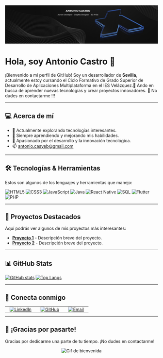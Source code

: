 <!-- Banner: Reemplaza la URL de la imagen con tu propio banner -->
![Banner](./assets/banner.jpg)

# Hola, soy Antonio Castro 👋

¡Bienvenido a mi perfil de GitHub! Soy un desarrollador de **Sevilla**, actualmente estoy cursando el Ciclo Formativo de Grado Superior de Desarrollo de Aplicaciones Multiplataforma en el IES Velázquez.📖
Ando en busca de aprender nuevas tecnologías y crear proyectos innovadores. 🚀
No dudes en contactarme !!!

---

## 💻 Acerca de mí

- 🔭 Actualmente explorando tecnologías interesantes.
- 🌱 Siempre aprendiendo y mejorando mis habilidades.
- 💬 Apasionado por el desarrollo y la innovación tecnológica.
- 📫 antonio.casyeb@gmail.com

---

## 🛠️ Tecnologías & Herramientas

Estos son algunos de los lenguajes y herramientas que manejo:

![HTML5](https://img.shields.io/badge/HTML5-E34F26?style=flat-square&logo=html5&logoColor=white)
![CSS3](https://img.shields.io/badge/CSS3-1572B6?style=flat-square&logo=css3)
![JavaScript](https://img.shields.io/badge/JavaScript-F7DF1E?style=flat-square&logo=javascript&logoColor=black)
![Java](https://img.shields.io/badge/Java-ED8B00?style=flat-square&logo=java&logoColor=white)
![React Native](https://img.shields.io/badge/React_Native-20232A?style=flat-square&logo=react&logoColor=61DAFB)
![SQL](https://img.shields.io/badge/SQL-4479A1?style=flat-square&logo=postgresql&logoColor=white)
![Flutter](https://img.shields.io/badge/Flutter-02569B?style=flat-square&logo=flutter&logoColor=white)
![PHP](https://img.shields.io/badge/PHP-777BB4?style=flat-square&logo=php&logoColor=white)

---

## 🚀 Proyectos Destacados

Aquí podrás ver algunos de mis proyectos más interesantes:

- [**Proyecto 1**](#) - Descripción breve del proyecto.
- [**Proyecto 2**](#) - Descripción breve del proyecto.

---

## 📊 GitHub Stats

[![GitHub stats](https://github-readme-stats.vercel.app/api?username=AntonioCastro-dev&show_icons=true&theme=radical)](https://github.com/AntonioCastro-dev)   [![Top Langs](https://github-readme-stats.vercel.app/api/top-langs/?username=AntonioCastro-dev&layout=compact&theme=radical)](https://github.com/AntonioCastro-dev)

---

## 🔗 Conecta conmigo

<table align="center">
  <tr>
    <td style="padding: 0 15px;">
      <a href="https://www.linkedin.com/in/antonio-castro-y%C3%A9benes-19a8891a2/">
        <img src="https://img.shields.io/badge/-LinkedIn-blue?style=for-the-badge&logo=linkedin&logoColor=white" alt="LinkedIn" />
      </a>
    </td>
    <td style="padding: 0 15px;">
      <a href="https://github.com/AntonioCastro-dev">
        <img src="https://img.shields.io/badge/-GitHub-181717?style=for-the-badge&logo=github&logoColor=white" alt="GitHub" />
      </a>
    </td>
    <td style="padding: 0 15px;">
      <a href="mailto:antonio.casyeb@gmail.com">
        <img src="https://img.shields.io/badge/-Email-D14836?style=for-the-badge&logo=gmail&logoColor=white" alt="Email" />
      </a>
    </td>
  </tr>
</table>

---

## 🎉 ¡Gracias por pasarte!

Gracias por dedicarme una parte de tu tiempo. ¡No dudes en contactarme!
<p align="center">
  <img src="https://i.pinimg.com/originals/5f/a2/1e/5fa21e87a7cb96c451ad49236e93b434.gif" alt="Gif de bienvenida" width="300" />
</p>
